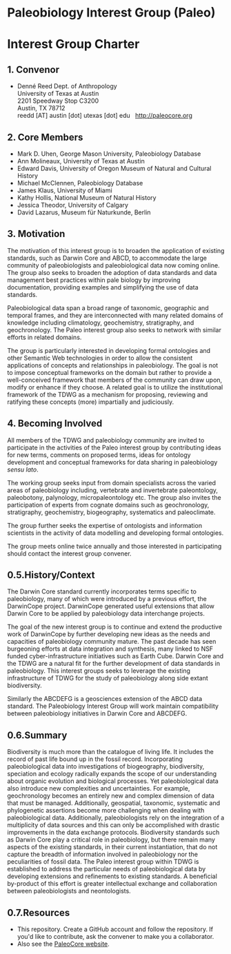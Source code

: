 # Paleobiology Interest Group (Paleo)
# Interest Group Charter

## 1. Convenor

- Denné Reed
Dept. of Anthropology  
University of Texas at Austin  
2201 Speedway Stop C3200  
Austin, TX 78712  
reedd [AT] austin [dot] utexas [dot] edu  
http://paleocore.org  

## 2. Core Members

- Mark D. Uhen, George Mason University, Paleobiology Database
- Ann Molineaux, University of Texas at Austin
- Edward Davis, University of Oregon Museum of Natural and Cultural History
- Michael McClennen, Paleobiology Database
- James Klaus, University of Miami
- Kathy Hollis, National Museum of Natural History
- Jessica Theodor, University of Calgary
- David Lazarus, Museum für Naturkunde, Berlin

## 3. Motivation

The motivation of this interest group is to broaden the application of existing standards, such as Darwin Core and ABCD, to accommodate the large community of paleobiologists and paleobiological data now coming online.  The group also seeks to broaden the adoption of data standards and data management best practices within pale biology by improving documentation, providing examples and simplifying the use of data standards.

Paleobiological data span a broad range of taxonomic, geographic and temporal frames, and they are interconnected with many related domains of knowledge including climatology, geochemistry, stratigraphy, and geochronology. The Paleo interest group also seeks to network with similar efforts in related domains.

The group is particularly interested in developing formal ontologies and other Semantic Web technologies in order to allow the consistent applications of concepts and relationships in paleobiology. The goal is not to impose conceptual frameworks on the domain but rather to provide a well-conceived framework that members of the community can draw upon, modify or enhance if they choose.  A related goal is to utilize the institutional framework of the TDWG as a mechanism for proposing, reviewing and ratifying these concepts (more) impartially and judiciously.

## 4. Becoming Involved

All members of the TDWG and paleobiology community are invited to participate in the activities of the Paleo interest group by contributing ideas for new terms, comments on proposed terms, ideas for ontology development and conceptual frameworks for data sharing in paleobiology _sensu lato_.

The working group seeks input from domain specialists across the varied areas of paleobiology including, vertebrate and invertebrate paleontology, paleobotony, palynology, micropaleontology etc. The group also invites the participation of experts from cognate domains such as geochronology, stratigraphy, geochemistry, biogeography, systematics and paleoclimate.

The group further seeks the expertise of ontologists and information scientists in the activity of data modelling and developing formal ontologies.

The group meets online twice annually and those interested in participating should contact the interest group convener.

## 0.5.History/Context

The Darwin Core standard currently incorporates terms specific to paleobiology, many of which were introduced by a previous effort, the DarwinCope project. DarwinCope generated useful extensions that allow Darwin Core to be applied by paleobiology data interchange projects.

The goal of the new interest group is to continue and extend the productive work of DarwinCope by further developing new ideas as the needs and capacities of paleobiology community mature. The past decade has seen burgeoning efforts at data integration and synthesis, many linked to NSF funded cyber-infrastructure initiatives such as Earth Cube. Darwin Core and the TDWG are a natural fit for the further development of data standards in paleobiology. This interest groups seeks to leverage the existing infrastructure of TDWG for the study of paleobiology along side extant biodiversity.

Similarly the ABCDEFG is a geosciences extension of the ABCD data standard. The Paleobiology Interest Group will work maintain compatibility between paleobiology initiatives in Darwin Core and ABCDEFG.  

## 0.6.Summary

Biodiversity is much more than the catalogue of living life. It includes the record of past life bound up in the fossil record. Incorporating paleobiological data into investigations of biogeography, biodiversity, speciation and ecology radically expands the scope of our understanding about organic evolution and biological processes. Yet paleobiological data also introduce new complexities and uncertainties.  For example, geochronology becomes an entirely new and complex dimension of data that must be managed. Additionally, geospatial, taxonomic, systematic and phylogenetic assertions become more challenging when dealing with paleobiological data. Additionally, paleobiologists rely on the integration of a multiplicity of data sources and this can only be accomplished with drastic improvements in the data exchange protocols. Biodiversity standards such as Darwin Core play a critical role in paleobiology, but there remain many aspects of the existing standards, in their current instantiation, that do not capture the breadth of information involved in paleobiology nor the peculiarities of fossil data. The Paleo interest group within TDWG is established to address the particular needs of paleobiological data by developing extensions and refinements to existing standards. A beneficial by-product of this effort is greater intellectual exchange and collaboration between paleobiologists and neontologists.  

## 0.7.Resources

- This repository.  Create a GitHub account and follow the repository.  If you'd like to contribute, ask the convener to make you a collaborator.  
- Also see the [PaleoCore website](http://paleocore.org).  
